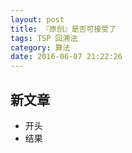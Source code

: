 ```yaml
---
layout: post
title: 『原创』是否可接受了
tags: TSP 回溯法
category: 算法
date: 2016-06-07 21:22:26
---
```

## 新文章
 - 开头
 - 结果
